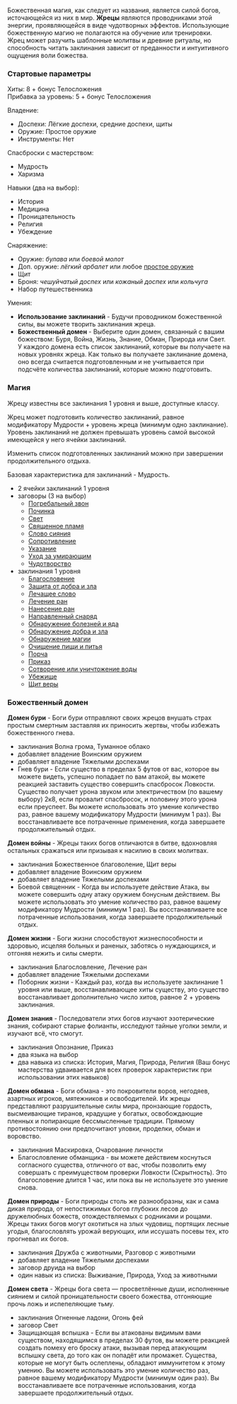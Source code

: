 Божественная магия, как следует из названия, является силой богов, источающейся из них в мир. **Жрецы** являются проводниками этой энергии, проявляющейся в виде чудотворных эффектов. Использующие божественную магию не полагаются на обучение или тренировки. Жрец может разучить шаблонные молитвы и древние ритуалы, но способность читать заклинания зависит от преданности и интуитивного ощущения воли божества.

### Стартовые параметры
Хиты: 8 + бонус Телосложения<br>
Прибавка за уровень: 5 + бонус Телосложения

Владение:
- Доспехи: Лёгкие доспехи, средние доспехи, щиты
- Оружие: Простое оружие
- Инструменты: Нет

Спасброски с мастерством:
- Мудрость
- Харизма

Навыки (два на выбор):
- История
- Медицина
- Проницательность
- Религия
- Убеждение

Снаряжение:
- Оружие: *булава* или *боевой молот*
- Доп. оружие: *лёгкий арбалет* или любое [простое оружие](<../Владение оружием.md>)
- Щит
- Броня: *чешуйчатый доспех* или *кожаный доспех* или *кольчуга*
- Набор путешественника

Умения:
- **Использование заклинаний** - Будучи проводником божественной силы, вы можете творить заклинания жреца.
- **Божественный домен** - Выберите один домен, связанный с вашим божеством: Буря, Война, Жизнь, Знание, Обман, Природа или Свет. У каждого домена есть список заклинаний, которые вы получаете на новых уровнях жреца. Как только вы получаете заклинание домена, оно всегда считается подготовленным и не учитывается при подсчёте количества заклинаний, которые можно подготовить.

### Магия
Жрецу известны все заклинания 1 уровня и выше, доступные классу.

Жрец может подготовить количество заклинаний, равное модификатору Мудрости + уровень жреца (минимум одно заклинание). Уровень заклинаний не должен превышать уровень самой высокой имеющейся у него ячейки заклинаний.

Изменить список подготовленных заклинаний можно при завершении продолжительного отдыха.

Базовая характеристика для заклинаний - Мудрость.

- 2 ячейки заклинаний 1 уровня
- заговоры (3 на выбор)
	- [Погребальный звон](</Правила/Магия/Погребальный звон.md>)
	- [Починка](</Правила/Магия/Починка.md>)
	- [Свет](</Правила/Магия/Свет.md>)
	- [Священное пламя](</Правила/Магия/Священное пламя.md>)
	- [Слово сияния](</Правила/Магия/Слово сияния.md>)
	- [Сопротивление](</Правила/Магия/Сопротивление.md>)
	- [Указание](</Правила/Магия/Указание.md>)
	- [Уход за умирающим](</Правила/Магия/Уход за умирающим.md>)
	- [Чудотворство](</Правила/Магия/Чудотворство.md>)
- заклинания 1 уровня
	- [Благословение](</Правила/Магия/Благословение.md>)
	- [Защита от добра и зла](</Правила/Магия/Защита от добра и зла.md>)
	- [Лечащее слово](</Правила/Магия/Лечащее слово.md>)
	- [Лечение ран](</Правила/Магия/Лечение ран.md>)
	- [Нанесение ран](</Правила/Магия/Нанесение ран.md>)
	- [Направленный снаряд](</Правила/Магия/Направленный снаряд.md>)
	- [Обнаружение болезней и яда](</Правила/Магия/Обнаружение болезней и яда.md>)
	- [Обнаружение добра и зла](</Правила/Магия/Обнаружение добра и зла.md>)
	- [Обнаружение магии](</Правила/Магия/Обнаружение магии.md>)
	- [Очищение пищи и питья](</Правила/Магия/Очищение пищи и питья.md>)
	- [Порча](</Правила/Магия/Порча.md>)
	- [Приказ](</Правила/Магия/Приказ.md>)
	- [Сотворение или уничтожение воды](</Правила/Магия/Сотворение или уничтожение воды.md>)
	- [Убежище](</Правила/Магия/Убежище.md>)
	- [Щит веры](</Правила/Магия/Щит веры.md>)

### Божественный домен
**Домен бури** - Боги бури отправляют своих жрецов внушать страх простым смертным заставляя их приносить жертвы, чтобы избежать божественного гнева.
- заклинания Волна грома, Туманное облако
- добавляет владение Воинским оружием
- добавляет владение Тяжелыми доспехами
- Гнев бури - Если существо в пределах 5 футов от вас, которое вы можете видеть, успешно попадает по вам атакой, вы можете реакцией заставить существо совершить спасбросок Ловкости. Существо получает урона звуком или электричеством (по вашему выбору) 2к8, если провалит спасбросок, и половину этого урона если преуспеет. Вы можете использовать это умение количество раз, равное вашему модификатору Мудрости (минимум 1 раз). Вы восстанавливаете все потраченные применения, когда завершаете продолжительный отдых.

**Домен войны** - Жрецы таких богов отличаются в битве, вдохновляя остальных сражаться или призывая к насилию в своих молитвах.
- заклинания Божественное благоволение, Щит веры
- добавляет владение Воинским оружием
- добавляет владение Тяжелыми доспехами
- Боевой священник - Когда вы используете действие Атака, вы можете совершить одну атаку оружием бонусным действием. Вы можете использовать это умение количество раз, равное вашему модификатору Мудрости (минимум 1 раз). Вы восстанавливаете все потраченные использования, когда завершаете продолжительный отдых.

**Домен жизни** - Боги жизни способствуют жизнеспособности и здоровью, исцеляя больных и раненых, заботясь о нуждающихся, и отгоняя нежить и силы смерти.
- заклинания Благословление, Лечение ран
- добавляет владение Тяжелыми доспехами
- Поборник жизни - Каждый раз, когда вы используете заклинание 1 уровня или выше, восстанавливающее хиты существу, это существо восстанавливает дополнительно число хитов, равное 2 + уровень заклинания.

**Домен знания** - Последователи этих богов изучают эзотерические знания, собирают старые фолианты, исследуют тайные уголки земли, и изучают всё, что смогут.
- заклинания Опознание, Приказ
- два языка на выбор
- два навыка из списка: История, Магия, Природа, Религия (Ваш бонус мастерства удваивается для всех проверок характеристик при использовании этих навыков)

**Домен обмана** - Боги обмана - это покровители воров, негодяев, азартных игроков, мятежников и освободителей. Их жрецы представляют разрушительные силы мира, пронзающие гордость, высмеивающие тиранов, крадущие у богатых, освобождающие пленных и попирающие бессмысленные традиции. Прямому противостоянию они предпочитают уловки, проделки, обман и воровство.
- заклинания Маскировка, Очарование личности
- Благословление обманщика - вы можете действием коснуться согласного существа, отличного от вас, чтобы позволить ему совершать с преимуществом проверки Ловкости (Скрытность). Это благословение длится 1 час, или пока вы не используете это умение снова.

**Домен природы** - Боги природы столь же разнообразны, как и сама дикая природа, от непостижимых богов глубоких лесов до дружелюбных божеств, отождествляемых с родниками и рощами. Жрецы таких богов могут охотиться на злых чудовищ, портящих лесные угодья, благословлять урожай верующих, или иссушать посевы тех, кто прогневал их богов.
- заклинания Дружба с животными, Разговор с животными
- добавляет владение Тяжелыми доспехами
- заговор друида на выбор
- один навык из списка: Выживание, Природа, Уход за животными

**Домен света** - Жрецы бога света — просветлённые души, исполненные сиянием и силой проницательности своего божества, отгоняющие прочь ложь и испепеляющие тьму.
- заклинания Огненные ладони, Огонь фей
- заговор Свет
- Защищающая вспышка - Если вы атакованы видимым вами существом, находящимся в пределах 30 футов, вы можете реакцией создать помеху его броску атаки, вызывая перед атакующим вспышку света, до того как он попадёт или промажет. Существа, которые не могут быть ослеплены, обладают иммунитетом к этому умению. Вы можете использовать это умение количество раз, равное вашему модификатору Мудрости (минимум один раз). Вы восстанавливаете все потраченные использования, когда завершаете продолжительный отдых.

